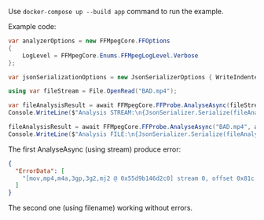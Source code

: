 Use `docker-compose up --build app` command to run the example.

Example code:
```c#
var analyzerOptions = new FFMpegCore.FFOptions
{
    LogLevel = FFMpegCore.Enums.FFMpegLogLevel.Verbose
};

var jsonSerializationOptions = new JsonSerializerOptions { WriteIndented = true };

using var fileStream = File.OpenRead("BAD.mp4");

var fileAnalysisResult = await FFMpegCore.FFProbe.AnalyseAsync(fileStream, analyzerOptions);
Console.WriteLine($"Analysis STREAM:\n{JsonSerializer.Serialize(fileAnalysisResult, jsonSerializationOptions)}");

fileAnalysisResult = await FFMpegCore.FFProbe.AnalyseAsync("BAD.mp4", analyzerOptions);
Console.WriteLine($"Analysis FILE:\n{JsonSerializer.Serialize(fileAnalysisResult, jsonSerializationOptions)}");
```

The first AnalyseAsync (using stream) produce error:
```json
{
  "ErrorData": [
    "[mov,mp4,m4a,3gp,3g2,mj2 @ 0x55d9b146d2c0] stream 0, offset 0x81c: partial file"
  ]
}
```

The second one (using filename) working without errors.

